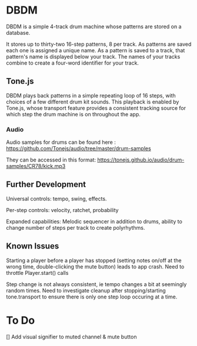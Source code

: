 # DBDM

DBDM is a simple 4-track drum machine whose patterns are stored on a database.

It stores up to thirty-two 16-step patterns, 8 per track. As patterns are saved each one is assigned a unique name. As a pattern is saved to a track, that pattern's name is displayed below your track. The names of your tracks combine to create a four-word identifier for your track.

## Tone.js

DBDM plays back patterns in a simple repeating loop of 16 steps, with choices of a few different drum kit sounds. This playback is enabled by Tone.js, whose transport feature provides a consistent tracking source for which step the drum machine is on throughout the app.

### Audio

Audio samples for drums can be found here : https://github.com/Tonejs/audio/tree/master/drum-samples

They can be accessed in this format: https://tonejs.github.io/audio/drum-samples/CR78/kick.mp3

## Further Development

Universal controls: tempo, swing, effects.

Per-step controls: velocity, ratchet, probability

Expanded capabilities: Melodic sequencer in addition to drums, ability to change number of steps per track to create polyrhythms.

## Known Issues

Starting a player before a player has stopped (setting notes on/off at the wrong time, double-clicking the mute button) leads to app crash. Need to throttle Player.start() calls

Step change is not always consistent, ie tempo changes a bit at seemingly random times. Need to investigate cleanup after stopping/starting tone.transport to ensure there is only one step loop occuring at a time.

# To Do

[] Add visual signifier to muted channel & mute button
